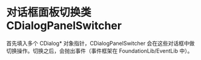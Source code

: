 # 对话框面板切换类 CDialogPanelSwitcher

首先填入多个 CDialog* 对象指针，CDialogPanelSwitcher 会在这些对话框中做切换操作。切换之后，会抛出事件（事件框架在 FoundationLib/EventLib 中）。
